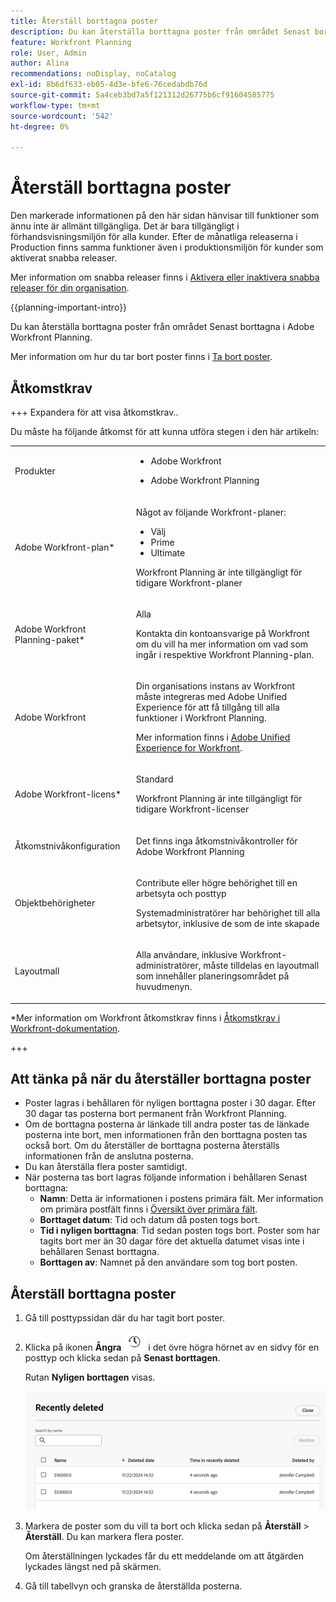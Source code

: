 ```yaml
---
title: Återställ borttagna poster
description: Du kan återställa borttagna poster från området Senast borttagna i Adobe Workfront Planning.
feature: Workfront Planning
role: User, Admin
author: Alina
recommendations: noDisplay, noCatalog
exl-id: 8b6df633-eb05-4d3e-bfe6-76cedabdb76d
source-git-commit: 5a4ceb3bd7a5f121312d26775b6cf91604585775
workflow-type: tm+mt
source-wordcount: '542'
ht-degree: 0%

---
```


# Återställ borttagna poster

<span class="preview">Den markerade informationen på den här sidan hänvisar till funktioner som ännu inte är allmänt tillgängliga. Det är bara tillgängligt i förhandsvisningsmiljön för alla kunder. Efter de månatliga releaserna i Production finns samma funktioner även i produktionsmiljön för kunder som aktiverat snabba releaser. </span>

<span class="preview">Mer information om snabba releaser finns i [Aktivera eller inaktivera snabba releaser för din organisation](/help/quicksilver/administration-and-setup/set-up-workfront/configure-system-defaults/enable-fast-release-process.md). </span>

{{planning-important-intro}}

Du kan återställa borttagna poster från området Senast borttagna i Adobe Workfront Planning.

Mer information om hur du tar bort poster finns i [Ta bort poster](/help/quicksilver/planning/records/delete-records.md).

## Åtkomstkrav

+++ Expandera för att visa åtkomstkrav..

Du måste ha följande åtkomst för att kunna utföra stegen i den här artikeln:

<table style="table-layout:auto"> 
<col> 
</col> 
<col> 
</col> 
<tbody> 
    <tr> 
<tr> 
<td> 
   <p> Produkter</p> </td> 
   <td> 
   <ul><li><p> Adobe Workfront</p></li> 
   <li><p> Adobe Workfront Planning<p></li></ul></td> 
  </tr>   
<tr> 
   <td role="rowheader"><p>Adobe Workfront-plan*</p></td> 
   <td> 
<p>Något av följande Workfront-planer:</p> 
<ul><li>Välj</li> 
<li>Prime</li> 
<li>Ultimate</li></ul> 
<p>Workfront Planning är inte tillgängligt för tidigare Workfront-planer</p> 
   </td> 
<tr> 
   <td role="rowheader"><p>Adobe Workfront Planning-paket*</p></td> 
   <td> 
<p>Alla </p> 
<p>Kontakta din kontoansvarige på Workfront om du vill ha mer information om vad som ingår i respektive Workfront Planning-plan. </p> 
   </td> 
 <tr> 
   <td role="rowheader"><p>Adobe Workfront</p></td> 
   <td> 
<p>Din organisations instans av Workfront måste integreras med Adobe Unified Experience för att få tillgång till alla funktioner i Workfront Planning.</p> 
<p>Mer information finns i <a href="/help/quicksilver/workfront-basics/navigate-workfront/workfront-navigation/adobe-unified-experience.md">Adobe Unified Experience for Workfront</a>. </p> 
   </td> 
   </tr> 
  </tr> 
  <tr> 
   <td role="rowheader"><p>Adobe Workfront-licens*</p></td> 
   <td><p> Standard</p>
   <p>Workfront Planning är inte tillgängligt för tidigare Workfront-licenser</p> 
  </td> 
  </tr> 
  <tr> 
   <td role="rowheader"><p>Åtkomstnivåkonfiguration</p></td> 
   <td> <p>Det finns inga åtkomstnivåkontroller för Adobe Workfront Planning</p>   
</td> 
  </tr> 
<tr> 
   <td role="rowheader"><p>Objektbehörigheter</p></td> 
   <td>   <p>Contribute eller högre behörighet till en arbetsyta <span class="preview">och posttyp</span> </a> </p>  
   <p>Systemadministratörer har behörighet till alla arbetsytor, inklusive de som de inte skapade</p> </td> 
  </tr> 
<tr> 
   <td role="rowheader"><p>Layoutmall</p></td> 
   <td> <p>Alla användare, inklusive Workfront-administratörer, måste tilldelas en layoutmall som innehåller planeringsområdet på huvudmenyn. </p> </td> 
  </tr> 
</tbody> 
</table>

*Mer information om Workfront åtkomstkrav finns i [Åtkomstkrav i Workfront-dokumentation](/help/quicksilver/administration-and-setup/add-users/access-levels-and-object-permissions/access-level-requirements-in-documentation.md).

+++

## Att tänka på när du återställer borttagna poster

* Poster lagras i behållaren för nyligen borttagna poster i 30 dagar. Efter 30 dagar tas posterna bort permanent från Workfront Planning.
* Om de borttagna posterna är länkade till andra poster tas de länkade posterna inte bort, men informationen från den borttagna posten tas också bort. Om du återställer de borttagna posterna återställs informationen från de anslutna posterna.
* Du kan återställa flera poster samtidigt.
* När posterna tas bort lagras följande information i behållaren Senast borttagna:
   * **Namn**: Detta är informationen i postens primära fält. Mer information om primära postfält finns i [Översikt över primära fält](/help/quicksilver/planning/fields/primary-field-overview.md).
   * **Borttaget datum**: Tid och datum då posten togs bort.
   * **Tid i nyligen borttagna**: Tid sedan posten togs bort. Poster som har tagits bort mer än 30 dagar före det aktuella datumet visas inte i behållaren Senast borttagna.
   * **Borttagen av**: Namnet på den användare som tog bort posten.

## Återställ borttagna poster

1. Gå till posttypssidan där du har tagit bort poster.
1. Klicka på ikonen **Ångra** ![Ångra ](assets/undo-icon.png) i det övre högra hörnet av en sidvy för en posttyp och klicka sedan på **Senast borttagen**.

   Rutan **Nyligen borttagen** visas.

   ![Rutan har nyligen tagits bort](assets/recently-deleted-box.png)

1. Markera de poster som du vill ta bort och klicka sedan på **Återställ** > **Återställ**. Du kan markera flera poster.

   Om återställningen lyckades får du ett meddelande om att åtgärden lyckades längst ned på skärmen.
1. Gå till tabellvyn och granska de återställda posterna.
